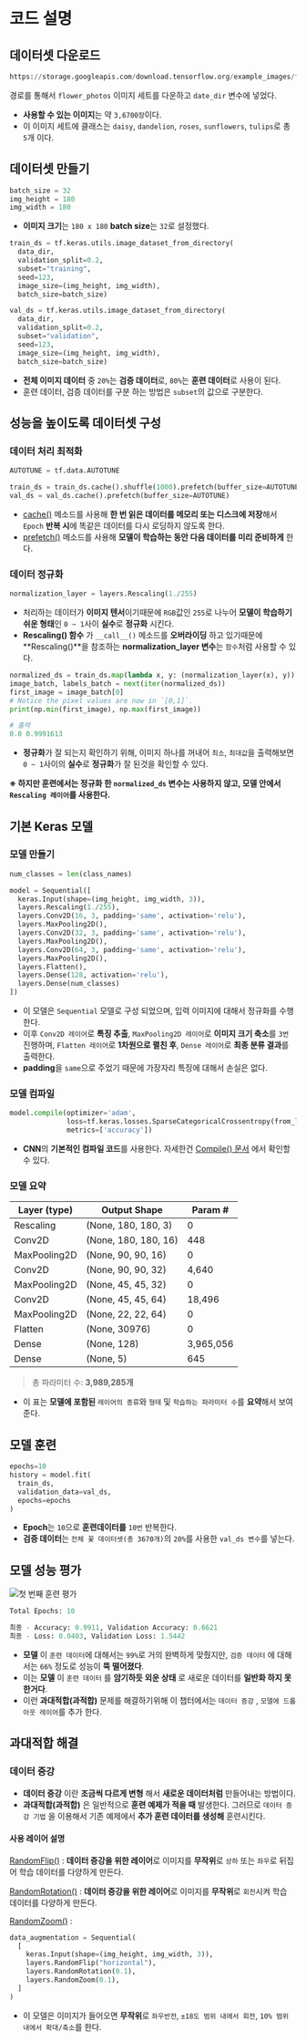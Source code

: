 # 코드 설명

## 데이터셋 다운로드
```python
https://storage.googleapis.com/download.tensorflow.org/example_images/flower_photos.tgz
```
경로를 통해서 ``flower_photos`` 이미지 세트를 다운하고 ``date_dir`` 변수에 넣었다.
- **사용할 수 있는 이미지**는 약 ``3,6700장``이다.
- 이 이미지 세트에 클래스는 ``daisy``, ``dandelion``, ``roses``, ``sunflowers``, ``tulips``로 총 ``5``개 이다.

## 데이터셋 만들기
```python
batch_size = 32
img_height = 180
img_width = 180
```
- **이미지 크기**는 ``180 x 180`` **batch size**는 ``32``로 설정했다.

```python
train_ds = tf.keras.utils.image_dataset_from_directory(
  data_dir,
  validation_split=0.2,
  subset="training",
  seed=123,
  image_size=(img_height, img_width),
  batch_size=batch_size)
```
```python
val_ds = tf.keras.utils.image_dataset_from_directory(
  data_dir,
  validation_split=0.2,
  subset="validation",
  seed=123,
  image_size=(img_height, img_width),
  batch_size=batch_size)
```
- **전체 이미지 데이터** 중 ``20%``는 **검증 데이터**로, ``80%``는 **훈련 데이터**로 사용이 된다.
- 훈련 데이터, 검증 데이터를 구분 하는 방법은 ``subset``의 값으로 구분한다.

## 성능을 높이도록 데이터셋 구성
### 데이터 처리 최적화
```python
AUTOTUNE = tf.data.AUTOTUNE

train_ds = train_ds.cache().shuffle(1000).prefetch(buffer_size=AUTOTUNE)
val_ds = val_ds.cache().prefetch(buffer_size=AUTOTUNE)
```
- [cache()](https://github.com/GUBBIB/MachineLearningBasics_TensorFlow/blob/main/Doc/Dataset/Cache().md) 메소드를 사용해 **한 번 읽은 데이터를 메모리 또는 디스크에 저장**해서 ``Epoch`` **반복 시**에 똑같은 데이터를 다시 로딩하지 않도록 한다.
- [prefetch()](https://github.com/GUBBIB/MachineLearningBasics_TensorFlow/blob/main/Doc/Dataset/Prefetch().md) 메소드를 사용해 **모델이 학습하는 동안 다음 데이터를 미리 준비하게** 한다.

### 데이터 정규화
```python
normalization_layer = layers.Rescaling(1./255)
```
- 처리하는 데이터가 **이미지 텐서**이기때문에 ``RGB``값인 ``255``로 나누어 **모델이 학습하기 쉬운 형태**인 ``0 ~ 1``사이 **실수**로 **정규화** 시킨다.
- **Rescaling() 함수** 가 ``__call__()`` 메소드를 **오버라이딩** 하고 있기때문에 **Rescaling()**을 참조하는 **normalization_layer 변수**는 ``함수``처럼 사용할 수 있다.

```python
normalized_ds = train_ds.map(lambda x, y: (normalization_layer(x), y))
image_batch, labels_batch = next(iter(normalized_ds))
first_image = image_batch[0]
# Notice the pixel values are now in `[0,1]`.
print(np.min(first_image), np.max(first_image))

# 출력
0.0 0.9991613
```
- **정규화**가 잘 되는지 확인하기 위해, 이미지 하나를 꺼내어 ``최소``, ``최대값``을 출력해보면 ``0 ~ 1``사이의 **실수**로 **정규화**가 잘 된것을 확인할 수 있다.

**※ 하지만 훈련에서는 정규화 한 ``normalized_ds`` 변수는 사용하지 않고, 모델 안에서 ``Rescaling 레이어``를 사용한다.**

## 기본 Keras 모델
### 모델 만들기
```python
num_classes = len(class_names)

model = Sequential([
  keras.Input(shape=(img_height, img_width, 3)),
  layers.Rescaling(1./255),
  layers.Conv2D(16, 3, padding='same', activation='relu'),
  layers.MaxPooling2D(),
  layers.Conv2D(32, 3, padding='same', activation='relu'),
  layers.MaxPooling2D(),
  layers.Conv2D(64, 3, padding='same', activation='relu'),
  layers.MaxPooling2D(),
  layers.Flatten(),
  layers.Dense(128, activation='relu'),
  layers.Dense(num_classes)
])
```
- 이 모델은 ``Sequential`` 모델로 구성 되었으며, 입력 이미지에 대해서 정규화를 수행한다. 
- 이후 ``Conv2D 레이어``로 **특징 추출**, ``MaxPooling2D 레이어``로 **이미지 크기 축소**를 ``3번`` 진행하며, ``Flatten 레이어``로 **1차원으로 펼친 후**, ``Dense 레이어``로 **최종 분류 결과**를 출력한다.
- **padding**을 ``same``으로 주었기 때문에 가장자리 특징에 대해서 손실은 없다.

### 모델 컴파일
```python
model.compile(optimizer='adam',
              loss=tf.keras.losses.SparseCategoricalCrossentropy(from_logits=True),
              metrics=['accuracy'])
```
- **CNN**의 **기본적인 컴파일 코드**를 사용한다.
자세한건 [Compile() 문서](https://github.com/GUBBIB/MachineLearningBasics_TensorFlow/blob/main/Doc/Models/Compile().md) 에서 확인할 수 있다.

### 모델 요약
| Layer (type)            | Output Shape         | Param #     |
|-------------------------|----------------------|-------------|
| Rescaling               | (None, 180, 180, 3)  | 0           |
| Conv2D                  | (None, 180, 180, 16) | 448         |
| MaxPooling2D            | (None, 90, 90, 16)   | 0           |
| Conv2D                  | (None, 90, 90, 32)   | 4,640       |
| MaxPooling2D            | (None, 45, 45, 32)   | 0           |
| Conv2D                  | (None, 45, 45, 64)   | 18,496      |
| MaxPooling2D            | (None, 22, 22, 64)   | 0           |
| Flatten                 | (None, 30976)        | 0           |
| Dense                   | (None, 128)          | 3,965,056   |
| Dense                   | (None, 5)            | 645         |

> 총 파라미터 수: **3,989,285개**
- 이 표는 **모델에 포함된** ``레이어의 종류``와 ``형태`` 및 ``학습하는 파라미터 수``를 **요약**해서 보여준다.

## 모델 훈련
```python
epochs=10
history = model.fit(
  train_ds,
  validation_data=val_ds,
  epochs=epochs
)
```
- **Epoch**는 ``10``으로 **훈련데이터를** ``10번`` 반복한다.
- **검증 데이터**는 ``전체 꽃 데이터셋(총 3670개)``의 ``20%``를 사용한 ``val_ds 변수``를 넣는다.

## 모델 성능 평가
![첫 번째 훈련 평가](https://github.com/user-attachments/assets/7ceaf13f-18d7-4f76-a232-61ae96d2e544)
```python
Total Epochs: 10

최종 - Accuracy: 0.9911, Validation Accuracy: 0.6621
최종 - Loss: 0.0403, Validation Loss: 1.5442
```

- **모델** 이 ``훈련 데이터``에 대해서는 ``99%``로 거의 완벽하게 맞췄지만, ``검증 데이터`` 에 대해서는 ``66%`` 정도로 성능이 **뚝 떨어졌다**.
- 이는 **모델** 이 ``훈련 데이터`` 를 **암기하듯 외운 상태** 로 새로운 데이터를 **일반화 하지 못한거다**.
- 이런 **과대적합(과적합)** 문제를 해결하기위해 이 챕터에서는 ``데이터 증강`` , ``모델에 드롭아웃 레이어``를 추가 한다.

## 과대적합 해결
### 데이터 증강
- **데이터 증강** 이란 **조금씩 다르게 변형** 해서 **새로운 데이터처럼** 만들어내는 방법이다.
- **과대적합(과적합)** 은 일반적으로 **훈련 예제가 적을 때** 발생한다. 그러므로 ``데이터 증강 기법`` 을 이용해서 기존 예제에서 **추가 훈련 데이터를 생성해** 훈련시킨다.

#### 사용 레이어 설명
[RandomFlip()](https://github.com/GUBBIB/MachineLearningBasics_TensorFlow/blob/main/Doc/Layers/RandomFlip().md) : **데이터 증강을 위한 레이어**로 이미지를 **무작위**로 ``상하`` 또는 ``좌우``로 뒤집어 학습 데이터를 다양하게 만든다.

[RandomRotation()](https://github.com/GUBBIB/MachineLearningBasics_TensorFlow/blob/main/Doc/Layers/RandomRotation().md) : **데이터 증강을 위한 레이어**로 이미지를 **무작위**로 ``회전``시켜 학습 데이터를 다양하게 만든다.

[RandomZoom()](https://github.com/GUBBIB/MachineLearningBasics_TensorFlow/blob/main/Doc/Layers/RandomZoom().md) : 

```python
data_augmentation = Sequential(
  [
    keras.Input(shape=(img_height, img_width, 3)),
    layers.RandomFlip("horizontal"),
    layers.RandomRotation(0.1),
    layers.RandomZoom(0.1),
  ]
)
```
- 이 모델은 이미지가 들어오면 **무작위**로 ``좌우반전``, ``±18도 범위 내에서 회전``, ``10% 범위 내에서 확대/축소``를 한다.

